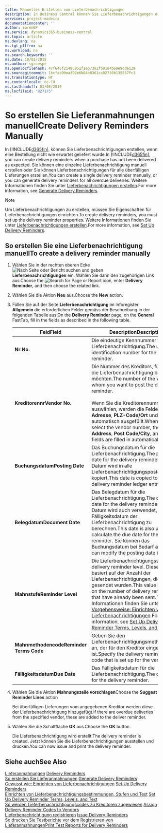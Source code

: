 ```yaml
---
title: Manuelles Erstellen von Lieferbenachrichtigungen
description: In Business Central können Sie Lieferbenachrichtigungen erstellen, wenn eine Bestellung nicht wie erwartet geliefert wurde. Sie können eine einzelne Lieferbenachrichtigung manuell erstellen oder Sie können Lieferbenachrichtigungen für alle überfälligen Lieferungen erstellen.
services: project-madeira
documentationcenter: ''
author: SorenGP
ms.service: dynamics365-business-central
ms.topic: article
ms.devlang: na
ms.tgt_pltfrm: na
ms.workload: na
ms.search.keywords: ''
ms.date: 10/01/2018
ms.author: sgroespe
ms.openlocfilehash: 47f646f21495951f1eb7382fb91e4b69e9dd6129
ms.sourcegitcommit: 1bcfaa99ea302e6b84b8361ca02730b135557fc1
ms.translationtype: HT
ms.contentlocale: de-CH
ms.lasthandoff: 03/08/2019
ms.locfileid: "827175"
---
```

# <a name="create-delivery-reminders-manually"></a><span data-ttu-id="38497-104">So erstellen Sie Lieferanmahnungen manuell</span><span class="sxs-lookup"><span data-stu-id="38497-104">Create Delivery Reminders Manually</span></span>
<span data-ttu-id="38497-105">In [!INCLUDE[d365fin](../../includes/d365fin_md.md)], können Sie Lieferbenachrichtigungen erstellen, wenn eine Bestellung nicht wie erwartet geliefert wurde.</span><span class="sxs-lookup"><span data-stu-id="38497-105">In [!INCLUDE[d365fin](../../includes/d365fin_md.md)], you can create delivery reminders when a purchase has not been delivered as expected.</span></span> <span data-ttu-id="38497-106">Sie können eine einzelne Lieferbenachrichtigung manuell erstellen oder Sie können Lieferbenachrichtigungen für alle überfälligen Lieferungen erstellen.</span><span class="sxs-lookup"><span data-stu-id="38497-106">You can create a single delivery reminder manually, or you can generate delivery reminders for all overdue deliveries.</span></span> <span data-ttu-id="38497-107">Weitere Informationen finden Sie unter [Lieferbenachrichtigungen erstellen](how-to-generate-delivery-reminders.md).</span><span class="sxs-lookup"><span data-stu-id="38497-107">For more information, see [Generate Delivery Reminders](how-to-generate-delivery-reminders.md).</span></span>

> [!NOTE]
> <span data-ttu-id="38497-108">Um Lieferbenachrichtigungen zu erstellen, müssen Sie Eigenschaften für Lieferbenachrichtigungen einrichten.</span><span class="sxs-lookup"><span data-stu-id="38497-108">To create delivery reminders, you must set up the delivery reminder properties.</span></span> <span data-ttu-id="38497-109">Weitere Informationen finden Sie unter [Lieferbenachrichtigungen erstellen](how-to-set-up-delivery-reminders.md).</span><span class="sxs-lookup"><span data-stu-id="38497-109">For more information, see [Set Up Delivery Reminders](how-to-set-up-delivery-reminders.md).</span></span>

## <a name="to-create-a-delivery-reminder-manually"></a><span data-ttu-id="38497-110">So erstellen Sie eine Lieferbenachrichtigung manuell</span><span class="sxs-lookup"><span data-stu-id="38497-110">To create a delivery reminder manually</span></span>  

1.  <span data-ttu-id="38497-111">Wählen Sie in der rechten oberen Ecke ![Nach Seite oder Bericht suchen](../../media/ui-search/search_small.png "Symbol nach Seite oder Bericht suchen") und geben **Lieferbenachrichtigungen** ein. Wählen Sie dann den zugehörigen Link aus.</span><span class="sxs-lookup"><span data-stu-id="38497-111">Choose the ![Search for Page or Report](../../media/ui-search/search_small.png "Search for Page or Report icon") icon, enter **Delivery Reminder**, and then choose the related link.</span></span>  
2.  <span data-ttu-id="38497-112">Wählen Sie die Aktion **Neu** aus.</span><span class="sxs-lookup"><span data-stu-id="38497-112">Choose the **New** action.</span></span>  
3.  <span data-ttu-id="38497-113">Füllen Sie auf der Seite **Lieferbenachrichtigung** im Inforegister **Allgemein** die erforderlichen Felder gemäss der Beschreibung in der folgenden Tabelle aus.</span><span class="sxs-lookup"><span data-stu-id="38497-113">On the **Delivery Reminder** page, on the **General** FastTab, fill in the fields as described in the following table.</span></span>  

    |<span data-ttu-id="38497-114">Feld</span><span class="sxs-lookup"><span data-stu-id="38497-114">Field</span></span>|<span data-ttu-id="38497-115">Description</span><span class="sxs-lookup"><span data-stu-id="38497-115">Description</span></span>|  
    |---------------------------------|---------------------------------------|  
    |<span data-ttu-id="38497-116">**Nr.**</span><span class="sxs-lookup"><span data-stu-id="38497-116">**No.**</span></span>|<span data-ttu-id="38497-117">Die eindeutige Kennnummer für die Lieferbenachrichtigung.</span><span class="sxs-lookup"><span data-stu-id="38497-117">The unique identification number for the delivery reminder.</span></span>|  
    |<span data-ttu-id="38497-118">**Kreditorennr**</span><span class="sxs-lookup"><span data-stu-id="38497-118">**Vendor No.**</span></span>|<span data-ttu-id="38497-119">Die Nummer des Kreditors, für den Sie die Lieferbenachrichtigung buchen möchten.</span><span class="sxs-lookup"><span data-stu-id="38497-119">The number of the vendor for whom you want to post the delivery reminder.</span></span><br /><br /> <span data-ttu-id="38497-120">Wenn Sie die Kreditorennummer auswählen, werden die Felder **Name**, **Adresse**, **PLZ-Code/Ort** und **Kontakt** automatisch ausgefüllt.</span><span class="sxs-lookup"><span data-stu-id="38497-120">When you select the vendor number, the **Name**, **Address**, **Post Code/City**, and **Contact** fields are filled in automatically.</span></span>|  
    |<span data-ttu-id="38497-121">**Buchungsdatum**</span><span class="sxs-lookup"><span data-stu-id="38497-121">**Posting Date**</span></span>|<span data-ttu-id="38497-122">Das Buchungsdatum für die Lieferbenachrichtigung.</span><span class="sxs-lookup"><span data-stu-id="38497-122">The posting date for the delivery reminder.</span></span> <span data-ttu-id="38497-123">Dieses Datum wird in alle Lieferbenachrichtigungsposten kopiert.</span><span class="sxs-lookup"><span data-stu-id="38497-123">This date is copied to all of the delivery reminder ledger entries.</span></span>|  
    |<span data-ttu-id="38497-124">**Belegdatum**</span><span class="sxs-lookup"><span data-stu-id="38497-124">**Document Date**</span></span>|<span data-ttu-id="38497-125">Das Belegdatum für die Lieferbenachrichtigung.</span><span class="sxs-lookup"><span data-stu-id="38497-125">The document date for the delivery reminder.</span></span> <span data-ttu-id="38497-126">Dieses Datum wird auch verwendet, um das Fälligkeitsdatum der Lieferbenachrichtigung zu berechnen.</span><span class="sxs-lookup"><span data-stu-id="38497-126">This date is also used to calculate the due date for the delivery reminder.</span></span> <span data-ttu-id="38497-127">Sie können das Buchungsdatum bei Bedarf ändern.</span><span class="sxs-lookup"><span data-stu-id="38497-127">You can modify the posting date if required.</span></span>|  
    |<span data-ttu-id="38497-128">**Mahnstufe**</span><span class="sxs-lookup"><span data-stu-id="38497-128">**Reminder Level**</span></span>|<span data-ttu-id="38497-129">Die Lieferbenachrichtigungsstufe.</span><span class="sxs-lookup"><span data-stu-id="38497-129">The delivery reminder level.</span></span> <span data-ttu-id="38497-130">Dieser Wert basiert auf der Anzahl der Lieferbenachrichtigungen, die bereits gesendet wurden.</span><span class="sxs-lookup"><span data-stu-id="38497-130">This value is based on the number of delivery reminders that have already been sent.</span></span> <span data-ttu-id="38497-131">Weitere Informationen finden Sie unter [Vorgehensweise: Einrichten von Lieferbenachrichtigungen](how-to-set-up-delivery-reminder-terms-levels-and-text.md).</span><span class="sxs-lookup"><span data-stu-id="38497-131">For more information, see [Set Up Delivery Reminder Terms, Levels, and Text](how-to-set-up-delivery-reminder-terms-levels-and-text.md).</span></span>|  
    |<span data-ttu-id="38497-132">**Mahnmethodencode**</span><span class="sxs-lookup"><span data-stu-id="38497-132">**Reminder Terms Code**</span></span>|<span data-ttu-id="38497-133">Geben Sie den Lieferbenachrichtigungsmethodencode an, der für den Kreditor eingerichtet ist.</span><span class="sxs-lookup"><span data-stu-id="38497-133">Specify the delivery reminder terms code that is set up for the vendor.</span></span>|  
    |<span data-ttu-id="38497-134">**Fälligkeitsdatum**</span><span class="sxs-lookup"><span data-stu-id="38497-134">**Due Date**</span></span>|<span data-ttu-id="38497-135">Das Fälligkeitsdatum für die Lieferbenachrichtigung.</span><span class="sxs-lookup"><span data-stu-id="38497-135">The due date for the delivery reminder.</span></span>|  

4.  <span data-ttu-id="38497-136">Wählen Sie die Aktion **Mahnungszeile vorschlagen**</span><span class="sxs-lookup"><span data-stu-id="38497-136">Choose the **Suggest Reminder Lines** action</span></span>  

    <span data-ttu-id="38497-137">Bei überfälligen Lieferungen vom angegebenen Kreditor werden diese der Lieferbenachrichtigung hinzugefügt.</span><span class="sxs-lookup"><span data-stu-id="38497-137">If there are overdue deliveries from the specified vendor, these are added to the deliver reminder.</span></span>  

5.  <span data-ttu-id="38497-138">Wählen Sie die Schaltfläche **OK** aus.</span><span class="sxs-lookup"><span data-stu-id="38497-138">Choose the **OK** button.</span></span>  

    <span data-ttu-id="38497-139">Die Lieferbenachrichtigung wird erstellt.</span><span class="sxs-lookup"><span data-stu-id="38497-139">The delivery reminder is created.</span></span> <span data-ttu-id="38497-140">Jetzt können Sie die Lieferbenachrichtigungen ausstellen und drucken.</span><span class="sxs-lookup"><span data-stu-id="38497-140">You can now issue and print the delivery reminder.</span></span>  

## <a name="see-also"></a><span data-ttu-id="38497-141">Siehe auch</span><span class="sxs-lookup"><span data-stu-id="38497-141">See Also</span></span>  
 <span data-ttu-id="38497-142">[Lieferanmahnungen](delivery-reminders.md) </span><span class="sxs-lookup"><span data-stu-id="38497-142">[Delivery Reminders](delivery-reminders.md) </span></span>  
 <span data-ttu-id="38497-143">[So erstellen Sie Lieferanmahnungen](how-to-generate-delivery-reminders.md) </span><span class="sxs-lookup"><span data-stu-id="38497-143">[Generate Delivery Reminders](how-to-generate-delivery-reminders.md) </span></span>  
 <span data-ttu-id="38497-144">[Gewusst wie: Einrichten von Lieferbenachrichtigungen](how-to-set-up-delivery-reminders.md) </span><span class="sxs-lookup"><span data-stu-id="38497-144">[Set Up Delivery Reminders](how-to-set-up-delivery-reminders.md) </span></span>  
 <span data-ttu-id="38497-145">[Einrichten von Lieferbenachrichtigungsbestimmungen, Stufen und Text](how-to-set-up-delivery-reminder-terms-levels-and-text.md) </span><span class="sxs-lookup"><span data-stu-id="38497-145">[Set Up Delivery Reminder Terms, Levels, and Text](how-to-set-up-delivery-reminder-terms-levels-and-text.md) </span></span>  
 <span data-ttu-id="38497-146">[So werden Lieferbenachrichtigungscodes zu Kreditoren zugewiesen](how-to-assign-delivery-reminder-codes-to-vendors.md) </span><span class="sxs-lookup"><span data-stu-id="38497-146">[Assign Delivery Reminder Codes to Vendors](how-to-assign-delivery-reminder-codes-to-vendors.md) </span></span>  
 <span data-ttu-id="38497-147">[Lieferbenachrichtigung registrieren](how-to-issue-delivery-reminders.md) </span><span class="sxs-lookup"><span data-stu-id="38497-147">[Issue Delivery Reminders](how-to-issue-delivery-reminders.md) </span></span>  
 [<span data-ttu-id="38497-148">So drucken Sie Testberichte vor dem Registrieren von Lieferanmahnungen</span><span class="sxs-lookup"><span data-stu-id="38497-148">Print Test Reports for Delivery Reminders</span></span>](how-to-print-test-reports-for-delivery-reminders.md)
